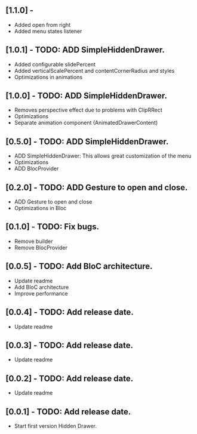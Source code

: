 ## [1.1.0] - 

* Added open from right
* Added menu states listener

## [1.0.1] - TODO: ADD SimpleHiddenDrawer.

* Added configurable slidePercent
* Added verticalScalePercent and contentCornerRadius and styles
* Optimizations in animations

## [1.0.0] - TODO: ADD SimpleHiddenDrawer.

* Removes perspective effect due to problems with ClipRRect
* Optimizations
* Separate animation component (AnimatedDrawerContent)

## [0.5.0] - TODO: ADD SimpleHiddenDrawer.

* ADD SimpleHiddenDrawer: This allows great customization of the menu
* Optimizations
* ADD BlocProvider

## [0.2.0] - TODO: ADD Gesture to open and close.

* ADD Gesture to open and close
* Optimizations in Bloc

## [0.1.0] - TODO: Fix bugs.

* Remove builder
* Remove BlocProvider

## [0.0.5] - TODO: Add BloC architecture.

* Update readme
* Add BloC architecture
* Improve performance

## [0.0.4] - TODO: Add release date.

* Update readme

## [0.0.3] - TODO: Add release date.

* Update readme

## [0.0.2] - TODO: Add release date.

* Update readme

## [0.0.1] - TODO: Add release date.

* Start first version Hidden Drawer.





